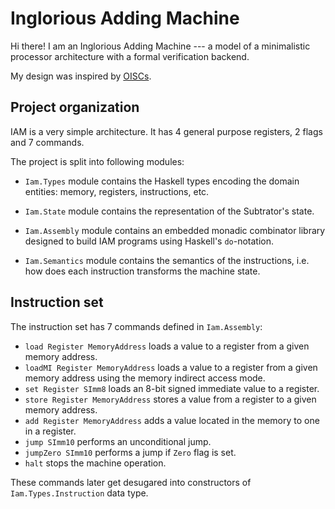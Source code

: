 # Inglorious Adding Machine

Hi there! I am an Inglorious Adding Machine --- a model of a minimalistic processor
architecture with a formal verification backend.

My design was inspired by [OISCs](https://en.wikipedia.org/wiki/One_instruction_set_computer).

## Project organization

IAM is a very simple architecture. It has 4 general purpose registers, 2 flags and 7 commands.

The project is split into following modules:

* `Iam.Types` module contains the Haskell types encoding the domain entities: memory, registers, instructions, etc.

* `Iam.State` module contains the representation of the Subtrator's state.

* `Iam.Assembly` module contains an embedded monadic combinator library designed to build IAM programs using Haskell's `do`-notation.

* `Iam.Semantics` module contains the semantics of the instructions, i.e. how does each instruction transforms the machine state.

## Instruction set

The instruction set has 7 commands defined in `Iam.Assembly`:

* `load Register MemoryAddress` loads a value to a register from a given memory address.
* `loadMI Register MemoryAddress` loads a value to a register from a given memory address using the memory indirect access mode.
* `set Register SImm8` loads an 8-bit signed immediate value to a register.
* `store Register MemoryAddress` stores a value from a register to a given memory address.
* `add Register MemoryAddress` adds a value located in the memory to one in a register.
* `jump SImm10` performs an unconditional jump.
* `jumpZero SImm10` performs a jump if `Zero` flag is set.
* `halt` stops the machine operation.

These commands later get desugared into constructors of `Iam.Types.Instruction` data type.



